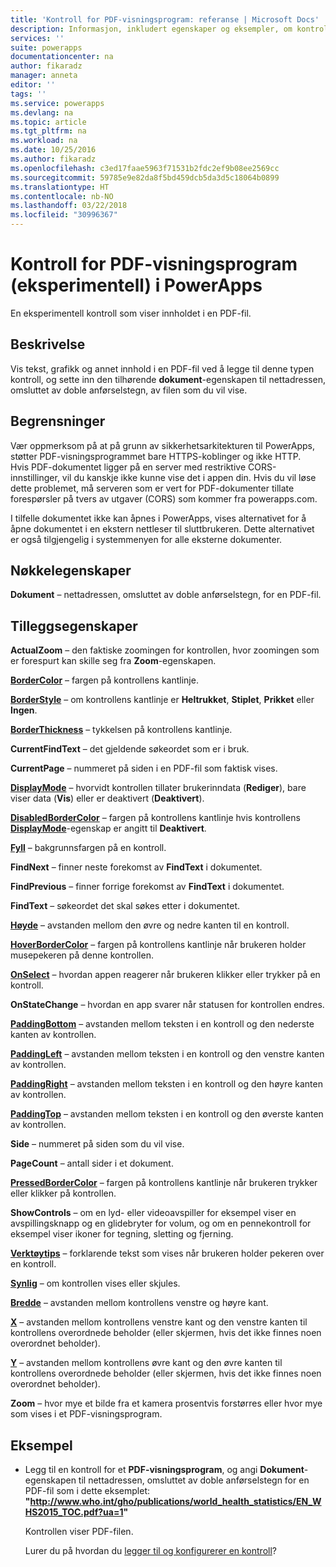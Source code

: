 ```yaml
---
title: 'Kontroll for PDF-visningsprogram: referanse | Microsoft Docs'
description: Informasjon, inkludert egenskaper og eksempler, om kontrollen for PDF-visningsprogrammet
services: ''
suite: powerapps
documentationcenter: na
author: fikaradz
manager: anneta
editor: ''
tags: ''
ms.service: powerapps
ms.devlang: na
ms.topic: article
ms.tgt_pltfrm: na
ms.workload: na
ms.date: 10/25/2016
ms.author: fikaradz
ms.openlocfilehash: c3ed17faae5963f71531b2fdc2ef9b08ee2569cc
ms.sourcegitcommit: 59785e9e82da8f5bd459dcb5da3d5c18064b0899
ms.translationtype: HT
ms.contentlocale: nb-NO
ms.lasthandoff: 03/22/2018
ms.locfileid: "30996367"
---
```

# <a name="pdf-viewer-control-experimental-in-powerapps"></a>Kontroll for PDF-visningsprogram (eksperimentell) i PowerApps
En eksperimentell kontroll som viser innholdet i en PDF-fil.

## <a name="description"></a>Beskrivelse
Vis tekst, grafikk og annet innhold i en PDF-fil ved å legge til denne typen kontroll, og sette inn den tilhørende **dokument**-egenskapen til nettadressen, omsluttet av doble anførselstegn, av filen som du vil vise.

## <a name="limitations"></a>Begrensninger
Vær oppmerksom på at på grunn av sikkerhetsarkitekturen til PowerApps, støtter PDF-visningsprogrammet bare HTTPS-koblinger og ikke HTTP.  
Hvis PDF-dokumentet ligger på en server med restriktive CORS-innstillinger, vil du kanskje ikke kunne vise det i appen din.  Hvis du vil løse dette problemet, må serveren som er vert for PDF-dokumenter tillate forespørsler på tvers av utgaver (CORS) som kommer fra powerapps.com.

I tilfelle dokumentet ikke kan åpnes i PowerApps, vises alternativet for å åpne dokumentet i en ekstern nettleser til sluttbrukeren.  Dette alternativet er også tilgjengelig i systemmenyen for alle eksterne dokumenter.

## <a name="key-properties"></a>Nøkkelegenskaper
**Dokument** – nettadressen, omsluttet av doble anførselstegn, for en PDF-fil.

## <a name="additional-properties"></a>Tilleggsegenskaper
**ActualZoom** – den faktiske zoomingen for kontrollen, hvor zoomingen som er forespurt kan skille seg fra **Zoom**-egenskapen.

**[BorderColor](properties-color-border.md)** – fargen på kontrollens kantlinje.

**[BorderStyle](properties-color-border.md)** – om kontrollens kantlinje er **Heltrukket**, **Stiplet**, **Prikket** eller **Ingen**.

**[BorderThickness](properties-color-border.md)** – tykkelsen på kontrollens kantlinje.

**CurrentFindText** – det gjeldende søkeordet som er i bruk.

**CurrentPage** – nummeret på siden i en PDF-fil som faktisk vises.

**[DisplayMode](properties-core.md)** – hvorvidt kontrollen tillater brukerinndata (**Rediger**), bare viser data (**Vis**) eller er deaktivert (**Deaktivert**).

**[DisabledBorderColor](properties-color-border.md)** – fargen på kontrollens kantlinje hvis kontrollens **[DisplayMode](properties-core.md)**-egenskap er angitt til **Deaktivert**.

**[Fyll](properties-color-border.md)** – bakgrunnsfargen på en kontroll.

**FindNext** – finner neste forekomst av **FindText** i dokumentet.

**FindPrevious** – finner forrige forekomst av **FindText** i dokumentet.

**FindText** – søkeordet det skal søkes etter i dokumentet.

**[Høyde](properties-size-location.md)** – avstanden mellom den øvre og nedre kanten til en kontroll.

**[HoverBorderColor](properties-color-border.md)** – fargen på kontrollens kantlinje når brukeren holder musepekeren på denne kontrollen.

**[OnSelect](properties-core.md)** – hvordan appen reagerer når brukeren klikker eller trykker på en kontroll.

**OnStateChange** – hvordan en app svarer når statusen for kontrollen endres.

**[PaddingBottom](properties-size-location.md)** – avstanden mellom teksten i en kontroll og den nederste kanten av kontrollen.

**[PaddingLeft](properties-size-location.md)** – avstanden mellom teksten i en kontroll og den venstre kanten av kontrollen.

**[PaddingRight](properties-size-location.md)** – avstanden mellom teksten i en kontroll og den høyre kanten av kontrollen.

**[PaddingTop](properties-size-location.md)** – avstanden mellom teksten i en kontroll og den øverste kanten av kontrollen.

**Side** – nummeret på siden som du vil vise.

**PageCount** – antall sider i et dokument.

**[PressedBorderColor](properties-color-border.md)** – fargen på kontrollens kantlinje når brukeren trykker eller klikker på kontrollen.

**ShowControls** – om en lyd- eller videoavspiller for eksempel viser en avspillingsknapp og en glidebryter for volum, og om en pennekontroll for eksempel viser ikoner for tegning, sletting og fjerning.

**[Verktøytips](properties-core.md)** – forklarende tekst som vises når brukeren holder pekeren over en kontroll.

**[Synlig](properties-core.md)** – om kontrollen vises eller skjules.

**[Bredde](properties-size-location.md)** – avstanden mellom kontrollens venstre og høyre kant.

**[X](properties-size-location.md)** – avstanden mellom kontrollens venstre kant og den venstre kanten til kontrollens overordnede beholder (eller skjermen, hvis det ikke finnes noen overordnet beholder).

**[Y](properties-size-location.md)** – avstanden mellom kontrollens øvre kant og den øvre kanten til kontrollens overordnede beholder (eller skjermen, hvis det ikke finnes noen overordnet beholder).

**Zoom** – hvor mye et bilde fra et kamera prosentvis forstørres eller hvor mye som vises i et PDF-visningsprogram.

## <a name="example"></a>Eksempel
* Legg til en kontroll for et **PDF-visningsprogram**, og angi **Dokument**-egenskapen til nettadressen, omsluttet av doble anførselstegn for en PDF-fil som i dette eksemplet:<br>
  **"http://www.who.int/gho/publications/world_health_statistics/EN_WHS2015_TOC.pdf?ua=1"**

    Kontrollen viser PDF-filen.

    Lurer du på hvordan du [legger til og konfigurerer en kontroll](../add-configure-controls.md)?
